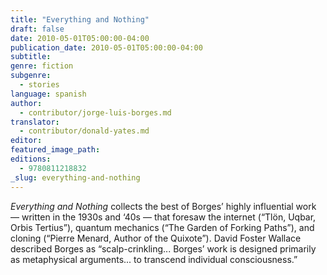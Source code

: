 ```yaml
---
title: "Everything and Nothing"
draft: false
date: 2010-05-01T05:00:00-04:00
publication_date: 2010-05-01T05:00:00-04:00
subtitle:
genre: fiction
subgenre:
  - stories
language: spanish
author:
  - contributor/jorge-luis-borges.md
translator:
  - contributor/donald-yates.md
editor:
featured_image_path:
editions:
  - 9780811218832
_slug: everything-and-nothing
---
```


_Everything and Nothing_ collects the best of Borges’ highly influential work — written in the 1930s and ‘40s — that foresaw the internet (“Tlön, Uqbar, Orbis Tertius”), quantum mechanics (“The Garden of Forking Paths”), and cloning (“Pierre Menard, Author of the Quixote”). David Foster Wallace described Borges as “scalp-crinkling... Borges’ work is designed primarily as metaphysical arguments... to transcend individual consciousness.”


